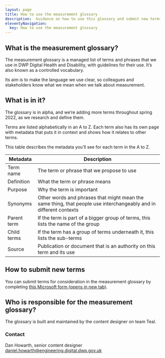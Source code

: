 ```yaml
---
layout: page
title: How to use the measurement glossary
description:  Guidance on how to use this glossary and submit new terms.
eleventyNavigation:
  key: How to use the measurement glossary
---
```


## What is the measurement glossary?

The measurement glossary is a managed list of terms and phrases that we use in DWP Digital Health and Disability, with guidelines for their use. It’s also known as a controlled vocabulary.

Its aim is to make the language we use clear, so colleagues and stakeholders know what we mean when we talk about measurement.

## What is in it?

The glossary is in alpha, and we‘re adding more terms throughout spring 2022, as we research and define them.

Terms are listed alphabetically in an A to Z. Each term also has its own page with metadata that puts it in context and shows how it relates to other terms.

This table describes the metadata you’ll see for each term in the A to Z.

| Metadata | Description |
| -------- | ----------- |
| Term name | The term or phrase that we propose to use |
| Definition | What the term or phrase means |
| Purpose | Why the term is important |
| Synonyms | Other words and phrases that might mean the same thing, that people use interchangeably and in different contexts |
| Parent term | If the term is part of a bigger group of terms, this lists the name of the group |
| Child terms | If the term has a group of terms underneath it, this lists the sub-terms |
| Source | Publication or document that is an authority on this term and its use |


## How to submit new terms

You can submit terms for consideration in the measurement glossary by completing <a href="https://forms.office.com/Pages/ResponsePage.aspx?id=DpxP-knna0i8NIr6EGM3VnGGqao7aCRJpUj9ujjADTdUMjBZNjBFNEZCMjQ2TkhJMEhENk03QjZTTC4u" target="_blank">this Microsoft form (opens in new tab)</a>.


## Who is responsible for the measurement glossary?

The glossary is built and maintained by the content designer on team Teal. 

### Contact

Dan Howarth, senior content designer
[daniel.howarth@engineering.digital.dwp.gov.uk](mailto:daniel.howarth@engineering.digital.dwp.gov.uk)
